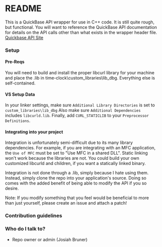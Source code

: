 # README #

This is a QuickBase API wrapper for use in C++ code. It is still quite rough, but functional. You will want to reference the QuickBase API documentation for details on the API calls other than what exists in the wrapper header file. [Quickbase API Site](http://www.quickbase.com/api-guide/index.html)

### Setup ###

#### Pre-Reqs ####

You will need to build and install the proper libcurl library for your machine and place the .lib in time-clock\custom_libraries\lib_dbg. Everything else is self-contained.

#### VS Setup Data ####
In your linker settings, make sure `Additional Library Directories` is set to `custom_libraries\lib_dbg`
Also make sure `Additional Dependencies` includes `libcurld.lib`.
Finally, add `CURL_STATICLIB` to your `Preprocessor Definitions`.

#### Integrating into your project ####
Integration is unfortunately semi-difficult due to its many library dependencies. For example, if you are integrating with an MFC application, the `Use of MFC` must be set to "Use MFC in a shared DLL". Static linking won't work because the libraries are not. You could build your own customized libcurld and children, if you want a statically linked binary.

Integration is not done through a .lib, simply because I hate using them. Instead, simply clone the repo into your application's source. Doing so comes with the added benefit of being able to modify the API if you so desire.

Note: If you modify something that you feel would be beneficial to more than just yourself, please create an issue and attach a patch!

### Contribution guidelines ###


### Who do I talk to? ###

* Repo owner or admin (Josiah Bruner)
